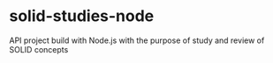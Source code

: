 # solid-studies-node
API project build with Node.js with the purpose of study  and review of SOLID concepts
